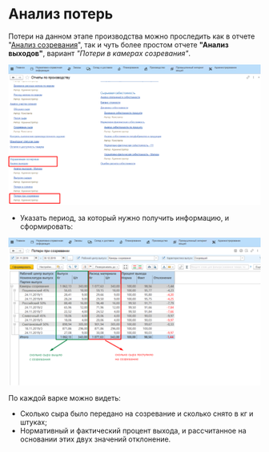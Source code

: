# Анализ потерь

Потери на данном этапе производства можно проследить как в отчете
"[Анализ созревания](../AnalysisMaturation/AnalysisMaturation.md)", так и
чуть более простом отчете **"Анализ выходов"**, вариант *"Потери в камерах созревания"*.

![](LossAnalysis.assets/1.png)  

-   Указать период, за который нужно получить информацию, и сформировать:  

![](LossAnalysis.assets/2.png)

По каждой варке можно видеть:

-   Сколько сыра было передано на созревание и сколько снято в кг и штуках;
-   Нормативный и фактический процент выхода, и рассчитанное на основании этих двух значений отклонение.  